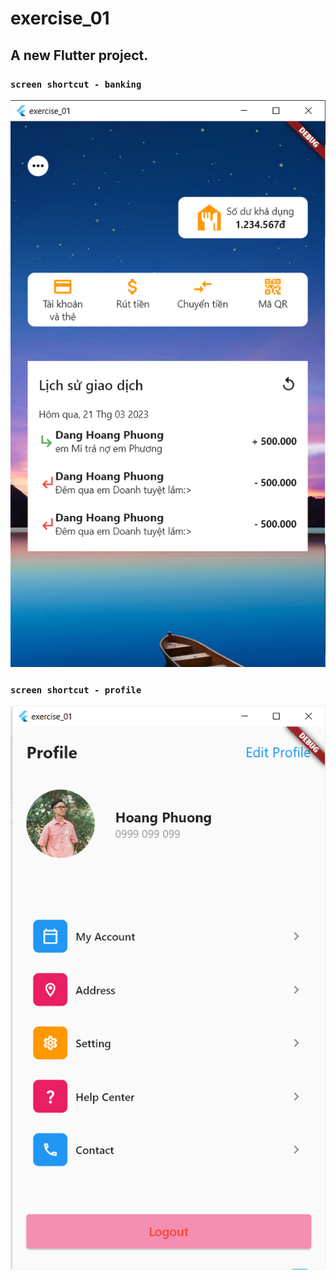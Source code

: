 # exercise_01

## A new Flutter project.

### `screen shortcut - banking`

![screen shortcut - banking](./banking.png)

### `screen shortcut - profile`

![screen shortcut - profile](./profile.png)
